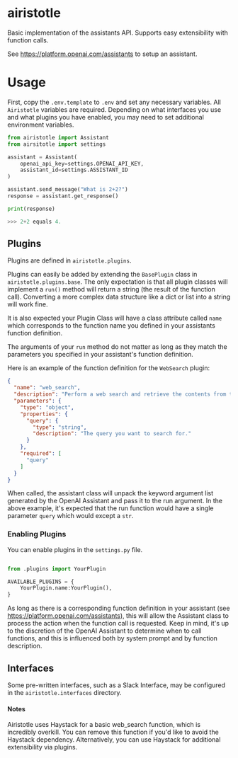 # airistotle

Basic implementation of the assistants API. Supports easy extensibility with function calls.

See https://platform.openai.com/assistants to setup an assistant.

# Usage

First, copy the `.env.template` to `.env` and set any necessary variables. All `Airistotle` variables are required.
Depending on what interfaces you use and what plugins you have enabled, you may need to set additional environment variables.


```python
from airistotle import Assistant
from airsitotle import settings

assistant = Assistant(
    openai_api_key=settings.OPENAI_API_KEY,
    assistant_id=settings.ASSISTANT_ID
)

assistant.send_message("What is 2+2?")
response = assistant.get_response()

print(response)

>>> 2+2 equals 4.
```

## Plugins

Plugins are defined in `airistotle.plugins`.

Plugins can easily be added by extending the `BasePlugin` class in `airistotle.plugins.base`. The only expectation is that all plugin classes will
implement a `run()` method will return a string (the result of the function call). Converting a more complex data structure like a dict or list into a string will work fine.

It is also expected your Plugin Class will have a class attribute called `name` which corresponds to the function name you defined in your assistants function definition.

The arguments of your `run` method do not matter as long as they match the parameters you specified in your assistant's function definition.

Here is an example of the function definition for the `WebSearch` plugin:

```json
{
  "name": "web_search",
  "description": "Perform a web search and retrieve the contents from the top results. Use this when ever you are unsure of an answer and need more information. Use it to supplement your own knowledge, not replace it.",
  "parameters": {
    "type": "object",
    "properties": {
      "query": {
        "type": "string",
        "description": "The query you want to search for."
      }
    },
    "required": [
      "query"
    ]
  }
}
```

When called, the assistant class will unpack the keyword argument list generated by the OpenAI Assistant and pass it to the run argument. In the above example, it's expected that the run function would have a single parameter `query` which would except a `str`. 

### Enabling Plugins

You can enable plugins in the `settings.py` file. 

```python

from .plugins import YourPlugin

AVAILABLE_PLUGINS = {
    YourPlugin.name:YourPlugin(),
}

```

As long as there is a corresponding function definition in your assistant (see https://platform.openai.com/assistants), this will allow the Assistant class to process the action when the function call is requested. Keep in mind, it's up to the discretion of the OpenAI Assistant to determine when to call functions, and this is influenced both by system prompt and by function description.

## Interfaces

Some pre-written interfaces, such as a Slack Interface, may be configured in the `airistotle.interfaces` directory. 


#### Notes

Airistotle uses Haystack for a basic web_search function, which is incredibly overkill. You can remove this function if you'd like to avoid the Haystack dependency. Alternatively, you can use Haystack for additional extensibility via plugins.